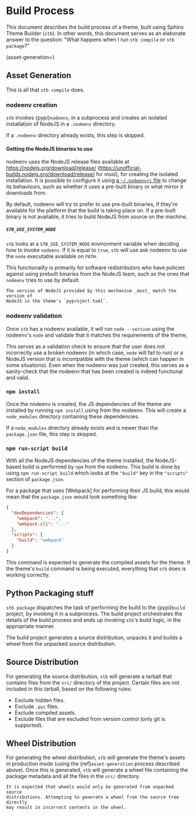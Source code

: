 # Build Process

This document describes the build process of a theme, built using Sphinx Theme
Builder (`stb`). In other words, this document serves as an elaborate answer to
the question: "What happens when I run `stb compile` or `stb package`?"

(asset-generation=)

## Asset Generation

This is all that `stb compile` does.

### nodeenv creation

`stb` invokes {pypi}`nodeenv`, in a subprocess and creates an isolated
installation of NodeJS in a `.nodeenv` directory.

If a `.nodeenv` directory already exists, this step is skipped.

#### Getting the NodeJS binaries to use

nodeenv uses the NodeJS release files available at
<https://nodejs.org/download/release/>
(<https://unofficial-builds.nodejs.org/download/release/> for musl), for
creating the isolated installation. It is possible to configure it using [a
`~/.nodeenvrc` file][nodeenv-configuration] to change its behaviours, such as
whether it uses a pre-built binary or what mirror it downloads from.

By default, nodeenv will try to prefer to use pre-built binaries, if they're
available for the platform that the build is taking place on. If a pre-built
binary is not available, it tries to build NodeJS from source on the machine.

[nodeenv-configuration]: https://github.com/ekalinin/nodeenv#configuration

##### `STB_USE_SYSTEM_NODE`

`stb` looks at a `STB_USE_SYSTEM_NODE` environment variable when deciding how to
invoke `nodeenv`. If it is equal to `true`, `stb` will use ask nodeenv to use
the `node` executable available on `PATH`.

This functionality is primarily for software redistributors who have policies
against using prebuilt binaries from the NodeJS team, such as the ones that
`nodeenv` tries to use by default.

```{note}
The version of NodeJS provided by this mechanism _must_ match the version of
NodeJS in the theme's `pyproject.toml`.
```

### nodeenv validation

Once `stb` has a nodeenv available, it will run `node --version` using the
nodeenv's `node` and validate that it matches the requirements of the theme,

This serves as a validation check to ensure that the user does not incorrectly
use a broken nodeenv (in which case, `node` will fail to run) or a NodeJS
version that is incompatible with the theme (which can happen in some
situations). Even when the nodeenv was just created, this serves as a
sanity-check that the nodeenv that has been created is indeed functional and
valid.

### `npm install`

Once the nodeenv is created, the JS dependencies of the theme are installed by
running `npm install` using from the nodeenv. This will create a `node_modules`
directory containing these dependencies.

If a `node_modules` directory already exists and is newer than the
`package.json` file, this step is skipped.

### `npm run-script build`

With all the NodeJS dependencies of the theme installed, the NodeJS-based build
is performed by `npm` from the nodeenv. This build is done by using
`npm run-script build` which looks at the `"build"` key in the `"scripts"`
section of `package.json`.

For a package that uses [Webpack] for performing their JS build, this would mean
that the `package.json` would look something like:

```json
{
  "devDependencies": {
    "webpack": "...",
    "webpack-cli": "..."
  },
  "scripts": {
    "build": "webpack"
  }
}
```

This command is expected to generate the compiled assets for the theme. If the
theme's `build` command is being executed, everything that `stb` does is working
correctly.

## Python Packaging stuff

`stb package` dispatches the task of performing the build to the {pypi}`build`
project, by invoking it in a subprocess. The build project orchestrates the
details of the build process and ends up invoking `stb`'s build logic, in the
appropriate manner.

The build project generates a source distribution, unpacks it and builds a wheel
from the unpacked source distribution.

## Source Distribution

For generating the source distribution, `stb` will generate a tarball that
contains files from the `src/` directory of the project. Certain files are not
included in this tarball, based on the following rules:

- Exclude hidden files.
- Exclude `.pyc` files.
- Exclude compiled assets.
- Exclude files that are excluded from version control (only git is supported).

## Wheel Distribution

For generating the wheel distribution, `stb` will generate the theme's assets in
production mode (using the {ref}`asset-generation` process described above).
Once this is generated, `stb` will generate a wheel file containing the package
metadata and all the files in the `src/` directory.

```{caution}
It is expected that wheels would only be generated from unpacked source
distributions. Attempting to generate a wheel from the source tree directly
may result in incorrect contents in the wheel.
```
